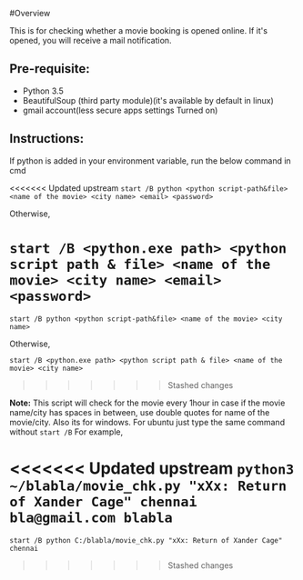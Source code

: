 #Overview

This is for checking whether a movie booking is opened online. If it's opened, you will receive a mail notification.

## Pre-requisite:

* Python 3.5
* BeautifulSoup (third party module)(it's available by default in linux)
* gmail account(less secure apps settings Turned on)

## Instructions:

If python is added in your environment variable, run the below command in cmd

<<<<<<< Updated upstream
`start /B python <python script-path&file> <name of the movie> <city name> <email> <password>`

Otherwise,

`start /B <python.exe path> <python script path & file> <name of the movie> <city name> <email> <password>`
=======
`start /B python <python script-path&file> <name of the movie> <city name>`

Otherwise,

`start /B <python.exe path> <python script path & file> <name of the movie> <city name>`
>>>>>>> Stashed changes

**Note:**
This script will check for the movie every 1hour
in case if the movie name/city has spaces in between, use double quotes for name of the movie/city. Also its for windows. For ubuntu just type the same command without `start /B`
For example,

<<<<<<< Updated upstream
`python3 ~/blabla/movie_chk.py "xXx: Return of Xander Cage" chennai bla@gmail.com blabla`
=======
`start /B python C:/blabla/movie_chk.py "xXx: Return of Xander Cage" chennai`
>>>>>>> Stashed changes
